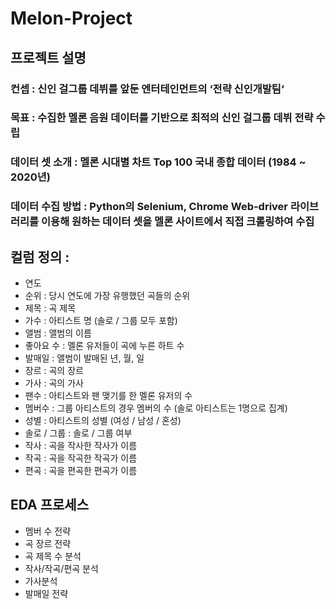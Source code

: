 # Melon-Project

## 프로젝트 설명
### 컨셉 : 신인 걸그룹 데뷔를 앞둔 엔터테인먼트의 ‘전략 신인개발팀‘
### 목표 : 수집한 멜론 음원 데이터를 기반으로 최적의 신인 걸그룹 데뷔 전략 수립
### 데이터 셋 소개 : 멜론 시대별 차트 Top 100 국내 종합 데이터 (1984 ~ 2020년)
### 데이터 수집 방법 : Python의 Selenium, Chrome Web-driver 라이브러리를 이용해 원하는 데이터 셋을 멜론 사이트에서 직접 크롤링하여 수집
## 컬럼 정의 :
* 연도
* 순위 : 당시 연도에 가장 유행했던 곡들의 순위
* 제목 : 곡 제목
* 가수 : 아티스트 명 (솔로 / 그룹 모두 포함)
* 앨범 : 앨범의 이름
* 좋아요 수 : 멜론 유저들이 곡에 누른 하트 수
* 발매일 : 앨범이 발매된 년, 월, 일
* 장르 : 곡의 장르
* 가사 : 곡의 가사
* 팬수 : 아티스트와 팬 맺기를 한 멜론 유저의 수
* 멤버수 : 그룹 아티스트의 경우 멤버의 수 (솔로 아티스트는 1명으로 집계)
* 성별 : 아티스트의 성별 (여성 / 남성 / 혼성)
* 솔로 / 그룹 : 솔로 / 그룹 여부
* 작사 : 곡을 작사한 작사가 이름
* 작곡 : 곡을 작곡한 작곡가 이름
* 편곡 : 곡을 편곡한 편곡가 이름

## EDA 프로세스
* 멤버 수 전략
* 곡 장르 전략
* 곡 제목 수 분석
* 작사/작곡/편곡 분석
* 가사분석
* 발매일 전략
